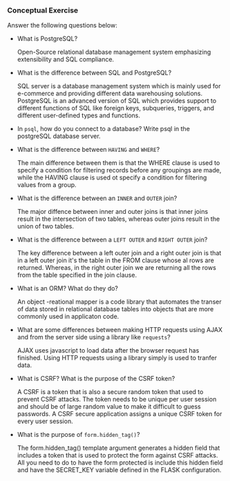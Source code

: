 ### Conceptual Exercise

Answer the following questions below:

- What is PostgreSQL?
    
    Open-Source relational database management system emphasizing extensibility and SQL compliance. 

- What is the difference between SQL and PostgreSQL?
    
    SQL server is a database management system which is mainly used for e-commerce and providing different data warehousing solutions. PostgreSQL is an advanced version of SQL which provides support to different functions of SQL like foreign keys, subqueries, triggers, and different user-defined types and functions. 

- In `psql`, how do you connect to a database?
    Write psql in the postgreSQL database server.


- What is the difference between `HAVING` and `WHERE`?

    The main difference between them is that the WHERE clause is used to specify a condition for filtering records before any groupings are made, while the HAVING clause is used ot specify a condition for filtering values from a group. 

- What is the difference between an `INNER` and `OUTER` join?

    The major diffence between inner and outer joins is that inner joins result in the intersection of two tables, whereas outer joins result in the union of two tables.

- What is the difference between a `LEFT OUTER` and `RIGHT OUTER` join?

    The key difference between a left outer join and a right outer join is that in a left outer join it's the table in the FROM clause whose al rows are returned. Whereas, in the right outer join we are returning all the rows from the table specified in the join clause. 

- What is an ORM? What do they do?

    An object -reational mapper is a code library that automates the transer of data stored in relational database tables into objects that are more commonly used in applicaton code. 

- What are some differences between making HTTP requests using AJAX 
  and from the server side using a library like `requests`?

    AJAX uses javascript to load data after the browser request has finished. Using HTTP requests using a library simply is used to tranfer data.  

- What is CSRF? What is the purpose of the CSRF token?

    A CSRF is a token that is also a secure random token that used to prevent CSRF attacks. The token needs to be unique per user session and should be of large random value to make it difficult to guess passwords. A CSRF secure application assigns a unique CSRF token for every user session. 

- What is the purpose of `form.hidden_tag()`?

    The form.hidden_tag() template argument generates a hidden field that includes a token that is used to protect the form against CSRF attacks. All you need to do to have the form protected is include this hidden field and have the SECRET_KEY variable defined in the FLASK configuration. 
